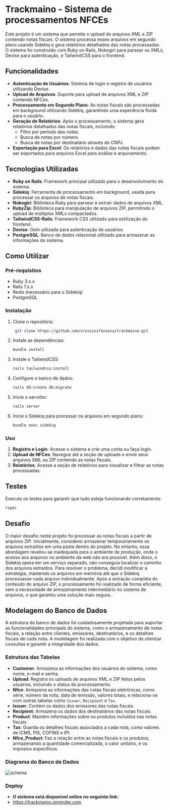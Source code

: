 # Trackmaino - Sistema de processamentos NFCEs


Este projeto é um sistema que permite o upload de arquivos XML e ZIP contendo notas fiscais. O sistema processa esses arquivos em segundo plano usando Sidekiq e gera relatórios detalhados das notas processadas. O sistema foi construído com Ruby on Rails, Nokogiri para parsear os XMLs, Devise para autenticação, e TailwindCSS para o frontend.

## Funcionalidades

- **Autenticação de Usuários**: Sistema de login e registro de usuários utilizando Devise.
- **Upload de Arquivos**: Suporte para upload de arquivos XML e ZIP contendo NFCes.
- **Processamento em Segundo Plano**: As notas fiscais são processadas em background utilizando Sidekiq, garantindo uma experiência fluida para o usuário.
- **Geração de Relatórios**: Após o processamento, o sistema gera relatórios detalhados das notas fiscais, incluindo:
  - Filtro por período das notas.
  - Busca de notas por número.
  - Busca de notas por destinatário através do CNPJ.
- **Exportação para Excel**: Os relatórios e dados das notas fiscais podem ser exportados para arquivos Excel para análise e arquivamento.


## Tecnologias Utilizadas

- **Ruby on Rails**: Framework principal utilizado para o desenvolvimento do sistema.
- **Sidekiq**: Ferramenta de processamento em background, usada para processar os arquivos de notas fiscais.
- **Nokogiri**: Biblioteca Ruby para parsear e extrair dados de arquivos XML.
- **RubyZip**: Biblioteca para manipulação de arquivos ZIP, permitindo o upload de múltiplos XMLs compactados.
- **TailwindCSS-Rails**: Framework CSS utilizado para estilização do frontend.
- **Devise**: Gem utilizada para autenticação de usuários.
- **PostgreSQL**: Banco de dados relacional utilizado para armazenar as informações do sistema.
 
## Como Utilizar

### Pré-requisitos

- Ruby 3.x.x
- Rails 7.x.x
- Redis (necessário para o Sidekiq)
- PostgreSQL

### Instalação

1. Clone o repositório:

    ```bash
     git clone https://github.com/xrossinifonseca/trackmaino.git
 
    ```

2. Instale as dependências:

    ```bash
    bundle install
    ```

3. Instale o TailwindCSS:

    ```bash
    rails tailwindcss:install
    ```

4. Configure o banco de dados:

    ```bash
    rails db:create db:migrate 
    ```

5. Inicie o servidor:

    ```bash
    rails server
    ```

6. Inicie o Sidekiq para processar os arquivos em segundo plano:

    ```bash
    bundle exec sidekiq
    ```

### Uso

1. **Registro e Login**: Acesse o sistema e crie uma conta ou faça login.
2. **Upload de NFCes**: Navegue até a seção de uploads e envie seus arquivos XML ou ZIP contendo as notas fiscais.
3. **Relatórios**: Acesse a seção de relatórios para visualizar e filtrar as notas processadas.

## Testes

Execute os testes para garantir que tudo esteja funcionando corretamente:

```bash
rspec
```
## Desafio
O maior desafio neste projeto foi processar as notas fiscais a partir de arquivos ZIP. Inicialmente, considerei armazenar temporariamente os arquivos extraídos em uma pasta dentro do projeto. No entanto, essa abordagem revelou-se inadequada para o ambiente de produção, onde o acesso aos arquivos no ambiente da web não era possível. Além disso, o Sidekiq opera em um serviço separado, não conseguia localizar o caminho dos arquivos extraídos. Para resolver o problema, decidi modificar a estratégia, mantendo os arquivos em memória até que o Sidekiq processasse cada arquivo individualmente. Após a extração completa do conteúdo do arquivo ZIP, o processamento foi realizado de forma eficiente, sem a necessidade de armazenamento intermediário no sistema de arquivos, o que garantiu uma solução mais segura..

## Modelagem do Banco de Dados

A estrutura do banco de dados foi cuidadosamente projetada para suportar as funcionalidades principais do sistema, como o armazenamento de notas fiscais, a relação entre clientes, emissores, destinatários, e os detalhes fiscais de cada nota. A modelagem foi realizada com o objetivo de otimizar consultas e garantir a integridade dos dados.

### Estrutura das Tabelas

- **Customer**: Armazena as informações dos usuários do sistema, como nome, e-mail e senha.
- **Upload**: Registra os uploads de arquivos XML e ZIP feitos pelos usuários, incluindo o status do processamento.
- **Nfce**: Armazena as informações das notas fiscais eletrônicas, como série, número da nota, data de emissão, valores totais, e relaciona-se com outras tabelas como `Issuer`, `Recipient` e `Tax`.
- **Issuer**: Contém os dados dos emissores das notas fiscais.
- **Recipient**: Armazena os dados dos destinatários das notas fiscais.
- **Product**: Mantém informações sobre os produtos incluídos nas notas fiscais.
- **Tax**: Guarda os detalhes fiscais associados a cada nota, como valores de ICMS, PIS, COFINS e IPI.
- **Nfce_Product**: Faz a relação entre as notas fiscais e os produtos, armazenando a quantidade comercializada, o valor unitário, e os impostos específicos.

### Diagrama do Banco de Dados

![schema](https://github.com/user-attachments/assets/ebef2430-916c-4838-b2b6-10b56dd17c44)

### Deploy
- **O sistema está disponível online no seguinte link:**
- https://trackmaino.onrender.com








